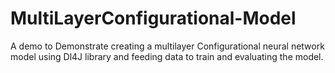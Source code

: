 # MultiLayerConfigurational-Model
A demo to Demonstrate creating a multilayer Configurational neural network model using Dl4J library and feeding data to train and evaluating the model.
